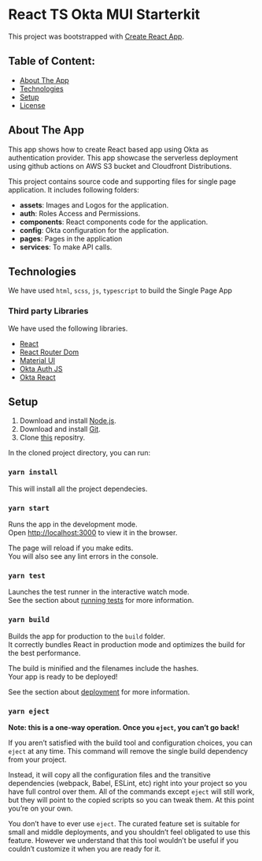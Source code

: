 # React TS Okta MUI Starterkit

This project was bootstrapped with [Create React App](https://github.com/facebook/create-react-app).

## Table of Content:

- [About The App](#about-the-app)
- [Technologies](#technologies)
- [Setup](#setup)
- [License](#license)

## About The App

This app shows how to create React based app using Okta as authentication provider. This app showcase the serverless deployment using github actions on AWS S3 bucket and Cloudfront Distributions.

This project contains source code and supporting files for single page application. It includes following folders:

- **assets**: Images and Logos for the application.
- **auth**: Roles Access and Permissions.
- **components**: React components code for the application.
- **config**: Okta configuration for the application.
- **pages**: Pages in the application
- **services**: To make API calls.

## Technologies

We have used `html`, `scss`, `js`, `typescript` to build the Single Page App

### Third party Libraries

We have used the following libraries.

- [React](https://reactjs.org/)
- [React Router Dom](https://reactrouter.com/)
- [Material UI](https://mui.com/)
- [Okta Auth JS](https://www.npmjs.com/package/@okta/okta-auth-js)
- [Okta React](https://www.npmjs.com/package/@okta/okta-react)

## Setup

1. Download and install [Node.js](https://nodejs.org/en/download/).
2. Download and install [Git](https://git-scm.com/downloads).
3. Clone [this](https://github.com/rgaikar/react-ts-okta-mui-starterkit.git) repositry.

In the cloned project directory, you can run:

### `yarn install`

This will install all the project dependecies.

### `yarn start`

Runs the app in the development mode.\
Open [http://localhost:3000](http://localhost:3000) to view it in the browser.

The page will reload if you make edits.\
You will also see any lint errors in the console.

### `yarn test`

Launches the test runner in the interactive watch mode.\
See the section about [running tests](https://facebook.github.io/create-react-app/docs/running-tests) for more information.

### `yarn build`

Builds the app for production to the `build` folder.\
It correctly bundles React in production mode and optimizes the build for the best performance.

The build is minified and the filenames include the hashes.\
Your app is ready to be deployed!

See the section about [deployment](https://facebook.github.io/create-react-app/docs/deployment) for more information.

### `yarn eject`

**Note: this is a one-way operation. Once you `eject`, you can’t go back!**

If you aren’t satisfied with the build tool and configuration choices, you can `eject` at any time. This command will remove the single build dependency from your project.

Instead, it will copy all the configuration files and the transitive dependencies (webpack, Babel, ESLint, etc) right into your project so you have full control over them. All of the commands except `eject` will still work, but they will point to the copied scripts so you can tweak them. At this point you’re on your own.

You don’t have to ever use `eject`. The curated feature set is suitable for small and middle deployments, and you shouldn’t feel obligated to use this feature. However we understand that this tool wouldn’t be useful if you couldn’t customize it when you are ready for it.
